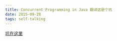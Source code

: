 ```yaml
---
title: Concurrent Programming in Java 翻译这是个坑
date: 2015-09-28
tags: self-talking
---
```


[坑在这里](https://ctinterpretation.gitbooks.io/concurrent-programming-in-java/content/)
